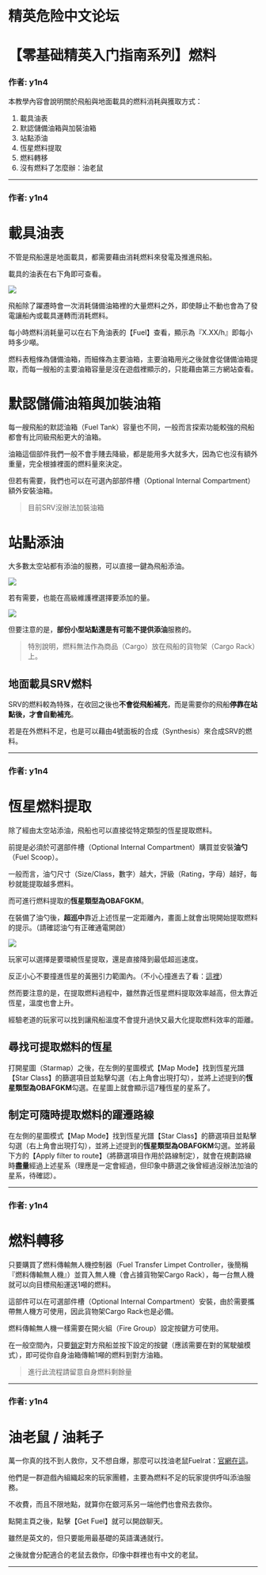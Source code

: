




精英危险中文论坛
=========







 




# 【零基础精英入门指南系列】燃料





### 作者: y1n4



本教學內容會說明關於飛船與地面載具的燃料消耗與獲取方式：


1. 載具油表
2. 默認儲備油箱與加裝油箱
3. 站點添油
4. 恆星燃料提取
5. 燃料轉移
6. 沒有燃料了怎麼辦：油老鼠






---



### 作者: y1n4



載具油表
====


不管是飛船還是地面載具，都需要藉由消耗燃料來發電及推進飛船。  

載具的油表在右下角即可查看。  

![](https://qiniu.elitedanger.cn/assets/files/2021-04-16/1618603586-541540-fuelmeter01.jpeg)  

飛船除了躍遷時會一次消耗儲備油箱裡的大量燃料之外，即使靜止不動也會為了發電讓船內或載具運轉而消耗燃料。  

每小時燃料消耗量可以在右下角油表的【Fuel】查看，顯示為『X.XX/h』即每小時多少噸。  

燃料表粗條為儲備油箱，而細條為主要油箱，主要油箱用光之後就會從儲備油箱提取，而每一艘船的主要油箱容量是沒在遊戲裡顯示的，只能藉由第三方網站查看。


默認儲備油箱與加裝油箱
===========


每一艘飛船的默認油箱（Fuel Tank）容量也不同，一般而言探索功能較強的飛船都會有比同級飛船更大的油箱。  

油箱這個部件我們一般不會手賤去降級，都是能用多大就多大，因為它也沒有額外重量，完全根據裡面的燃料量來決定。  

但若有需要，我們也可以在可選內部部件槽（Optional Internal Compartment）額外安裝油箱。



> 目前SRV沒辦法加裝油箱
> 
> 


站點添油
====


大多數太空站都有添油的服務，可以直接一鍵為飛船添油。  

![](https://qiniu.elitedanger.cn/assets/files/2021-04-16/1618580147-747641-landingpadpanelody01.jpeg)  

若有需要，也能在高級維護裡選擇要添加的量。  

![](https://qiniu.elitedanger.cn/assets/files/2021-04-16/1618603276-106642-refuel01.jpeg)


但要注意的是，**部份小型站點還是有可能不提供添油**服務的。



> 特別說明，燃料無法作為商品（Cargo）放在飛船的貨物架（Cargo Rack）上。
> 
> 


地面載具SRV燃料
---------


SRV的燃料較為特殊，在收回之後也**不會從飛船補充**，而是需要你的飛船**停靠在站點後，才會自動補充**。  

若是在外燃料不足，也是可以藉由4號面板的合成（Synthesis）來合成SRV的燃料。






---



### 作者: y1n4



恆星燃料提取
======


除了經由太空站添油，飛船也可以直接從特定類型的恆星提取燃料。  

前提是必須於可選部件槽（Optional Internal Compartment）購買並安裝**油勺**（Fuel Scoop）。  

一般而言，油勺尺寸（Size/Class，數字）越大，評級（Rating，字母）越好，每秒就能提取越多燃料。  

而可進行燃料提取的**恆星類型為OBAFGKM**。  

在裝備了油勺後，**超巡中**靠近上述恆星一定距離內，畫面上就會出現開始提取燃料的提示。（請確認油勺有正確通電開啟）  

![](https://qiniu.elitedanger.cn/assets/files/2021-04-16/1618591033-820394-fuelscoop01des.jpeg)  

玩家可以選擇是要環繞恆星提取，還是直接降到最低超巡速度。  

反正小心不要撞進恆星的黃圈引力範圍內。（不小心撞進去了看：[這裡](https://forum.elitedanger.cn/d/731)）  

然而要注意的是，在提取燃料過程中，雖然靠近恆星燃料提取效率越高，但太靠近恆星，溫度也會上升。  

經驗老道的玩家可以找到讓飛船溫度不會提升過快又最大化提取燃料效率的距離。


尋找可提取燃料的恆星
----------


打開星圖（Starmap）之後，在左側的星圖模式【Map Mode】找到恆星光譜【Star Class】的篩選項目並點擊勾選（右上角會出現打勾），並將上述提到的**恆星類型為OBAFGKM**勾選。在星圖上就會顯示這7種恆星的星系了。


制定可隨時提取燃料的躍遷路線
--------------


在左側的星圖模式【Map Mode】找到恆星光譜【Star Class】的篩選項目並點擊勾選（右上角會出現打勾），並將上述提到的**恆星類型為OBAFGKM**勾選。並將最下方的【Apply filter to route】（將篩選項目作用於路線制定），就會在規劃路線時**盡量**經過上述星系（理應是一定會經過，但印象中篩選之後曾經過沒辦法加油的星系，待確認）。






---



### 作者: y1n4



燃料轉移
====


只要購買了燃料傳輸無人機控制器（Fuel Transfer Limpet Controller，後簡稱『燃料傳輸無人機』）並買入無人機（會占據貨物架Cargo Rack），每一台無人機就可以向目標飛船運送1噸的燃料。  

這部件可以在可選部件槽（Optional Internal Compartment）安裝，由於需要攜帶無人機方可使用，因此貨物架Cargo Rack也是必備。  

燃料傳輸無人機一樣需要在開火組（Fire Group）設定按鍵方可使用。  

在一般空間內，只要[鎖定](https://forum.elitedanger.cn/d/728/5)對方飛船並按下設定的按鍵（應該需要在對的駕駛艙模式），即可從你自身油箱傳輸1噸的燃料到對方油箱。



> 進行此流程請留意自身燃料剩餘量
> 
> 






---



### 作者: y1n4



油老鼠 / 油耗子
=========


萬一你真的找不到人救你，又不想自爆，那麼可以找油老鼠Fuelrat：[官網在這](https://fuelrats.com/)。  

他們是一群遊戲內組織起來的玩家團體，主要為燃料不足的玩家提供呼叫添油服務。  

不收費，而且不限地點，就算你在銀河系另一端他們也會飛去救你。  

點開主頁之後，點擊【Get Fuel】就可以開啟聊天。  

雖然是英文的，但只要能用最基礎的英語溝通就行。  

之後就會分配適合的老鼠去救你，印像中群裡也有中文的老鼠。






---










